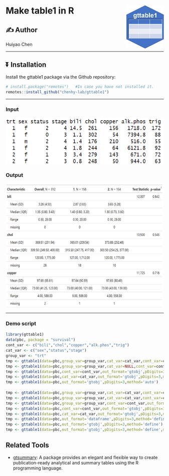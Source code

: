 # Make table1 in R<img src="inst/figures/imgfile.png" align="right" height="138"/>

## :writing_hand: Author

Huiyao Chen

------------------------------------------------------------------------

## :arrow_double_down: Installation

Install the gttable1 package via the Github repository:

``` r
# install.package("remotes")   #In case you have not installed it.
remotes::install_github("chenhy-lab/gttable1")
```

------------------------------------------------------------------------
### Input

<img src="inst/figures/input.png" align="middle" height="150"/>

### Output

<img src="inst/figures/output.png" align="middle" height="400"/>

------------------------------------------------------------------------

### Demo script

``` r
library(gttable1)
data(pbc, package = "survival")
cont_var <- c("bili","chol","copper","alk.phos","trig")
cat_var <- c("sex","status","stage")
group_var <- "trt"
tmp <- gttable1(data=pbc,group_var=group_var,cat_var=cat_var,cont_var=cont_var,out_format='gtobj',pDigits=3,method='auto')
tmp <- gttable1(data=pbc,group_var=group_var,cat_var=NULL,cont_var=cont_var,out_format='dataframe',pDigits=3,method='auto')
tmp <- gttable1(data=pbc,cont_var=cont_var,out_format='gtobj',pDigits=3,method='auto')
tmp <- gttable1(data=pbc,cat_var=cat_var,out_format='gtobj',pDigits=3,method='auto')
tmp <- gttable1(data=pbc,out_format='gtobj',pDigits=3,method='auto')

tmp <- gttable1(data=pbc,group_var=group_var,cat_var=cat_var,cont_var=cont_var,out_format='gtobj',pDigits=3,method='define')
tmp <- gttable1(data=pbc,group_var=group_var,cat_var=cat_var,cont_var=cont_var,out_format='dataframe',pDigits=3,method='define')
tmp <- gttable1(data=pbc,group_var=group_var,cont_var=cont_var,out_format='dataframe',pDigits=3,method='define')
tmp <- gttable1(data=pbc,cont_var=cont_var,out_format='gtobj',pDigits=3,method='define')
tmp <- gttable1(data=pbc,cat_var=cat_var,out_format='gtobj',pDigits=3,method='define')
tmp <- gttable1(data=pbc,out_format='dataframe',pDigits=3,method='define')
tmp <- gttable1(data=pbc,out_format='gtobj',pDigits=3,method='define')
tmp <- gttable1(data=pbc,out_format='gtobj',pDigits=3,method='define',missing="always",missing_text="missing")
```


## Related Tools

- [gtsummary](https://www.danieldsjoberg.com/gtsummary/): A package provides 
 an elegant and flexible way to create publication-ready analytical and summary tables using the R programming language.
